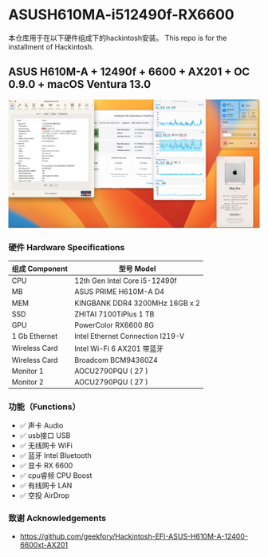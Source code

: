 # ASUSH610MA-i512490f-RX6600
本仓库用于在以下硬件组成下的hackintosh安装。
This repo is for the installment of Hackintosh.

## **ASUS H610M-A + 12490f + 6600 + AX201 + OC 0.9.0 + macOS Ventura 13.0** ##

![](https://github.com/Devin-Pi/ASUSH610MA-i512490f-RX6600/blob/main/show.png)

### 硬件 Hardware Specifications
| 组成 Component |        型号 Model|
| -------- | ---------------------------------- |
| CPU   | 12th Gen Intel Core i5-12490f       |
| MB  | ASUS PRIME H610M-A D4              |
| MEM  | KINGBANK DDR4 3200MHz 16GB x 2         |
| SSD  | ZHITAI 7100TiPlus  1 TB            |
| GPU  | PowerColor RX6600 8G|
| 1 Gb Ethernet | Intel Ethernet Connection I219-V   |
| Wireless Card | Intel Wi-Fi 6 AX201 带蓝牙  |
| Wireless Card | Broadcom BCM94360Z4|
| Monitor 1 | AOCU2790PQU  ( 27  )   |
| Monitor 2 | AOCU2790PQU  ( 27 )   |


### 功能（Functions）

* ✅ 声卡 Audio
* ✅ usb接口 USB
* ✅ 无线网卡 WiFi
* ✅ 蓝牙 Intel Bluetooth
* ✅ 显卡 RX 6600
* ✅ cpu睿频 CPU Boost
* ✅ 有线网卡 LAN
* ✅ 空投 AirDrop


### 致谢 Acknowledgements
- https://github.com/geekfory/Hackintosh-EFI-ASUS-H610M-A-12400-6600xt-AX201
